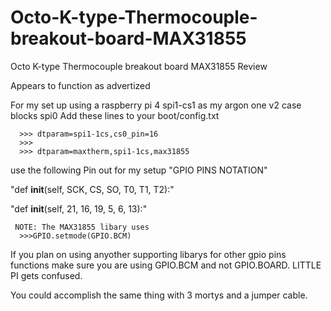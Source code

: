 # Octo-K-type-Thermocouple-breakout-board-MAX31855
Octo K-type Thermocouple breakout board MAX31855 Review

Appears to function as advertized 

For my set up 
  using a raspberry pi 4
  spi1-cs1 as my argon one v2 case blocks spi0
    Add these lines to your boot/config.txt
    
      >>> dtparam=spi1-1cs,cs0_pin=16
      >>>  
      >>> dtparam=maxtherm,spi1-1cs,max31855
  
  use the following Pin out for my setup
  "GPIO PINS NOTATION" 
  
"def __init__(self, SCK, CS, SO, T0, T1, T2):"

"def __init__(self,  21, 16, 19,  5,  6, 13):"
      
     NOTE: The MAX31855 libary uses 
      >>>GPIO.setmode(GPIO.BCM)
If you plan on using anyother supporting libarys for other gpio pins functions make sure you are using GPIO.BCM and not GPIO.BOARD. LITTLE PI gets confused.

You could accomplish the same thing with 3 mortys and a jumper cable.
